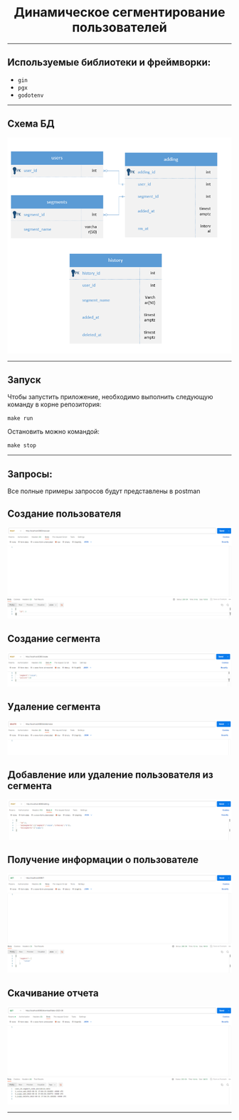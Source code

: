 <div align="center">
    <h1>Динамическое сегментирование пользователей</h1>
</div>

---

## Используемые библиотеки и фреймворки:
- `gin`
- `pgx`
- `godotenv`

---

## Схема БД
![Схема БД](./docs/schema.png)

---

## Запуск
Чтобы запустить приложение, необходимо выполнить следующую команду в корне репозитория:

```
make run
```

Остановить можно командой:

```
make stop
```

---

## Запросы:
Все полные примеры запросов будут представлены в postman
## Создание пользователя
![Создание пользователя](./docs/newuser.png)
## Создание сегмента
![Создание сегмента](./docs/create.png)
## Удаление сегмента
![Удаление сегмента](./docs/delete.png)
## Добавление или удаление пользователя из сегмента
![Добавление или удаление пользователя из сегмента](./docs/editing.png)
## Получение информации о пользователе
![Получение информации о пользователе](./docs/info.png)
## Скачивание отчета
![Скачивание отчета](./docs/download.png)

---

